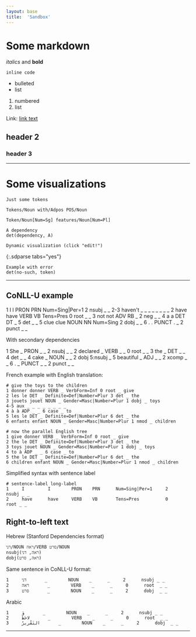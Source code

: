 ```yaml
---
layout: base
title:  'Sandbox'
---
```


# Some markdown

*italics* and **bold**

`inline code`

* bulleted
* list

1. numbered
2. list

Link: [link text](http://www.example.com)

## header 2

### header 3

----------

# Some visualizations

~~~ sdparse
Just some tokens
~~~

~~~ sdparse
Tokens/Noun with/Adpos POS/Noun
~~~

~~~ sdparse
Token/Noun[Num=Sg] features/Noun[Num=Pl]
~~~

~~~ sdparse
A dependency
det(dependency, A)
~~~

~~~
Dynamic visualization (click "edit!")
~~~
{:.sdparse tabs="yes"}

~~~ sdparse
Example with error
det(no-such, token)
~~~

----------

## CoNLL-U example

<div class="conllu-parse" tabs="yes">
1     I         I        PRON    PRN      Num=Sing|Per=1     2      nsubj _ _
2-3   haven't   _        _       _        _                  _      _ _ _
2     have      have     VERB    VB       Tens=Pres          0      root _ _
3     not       not      ADV     RB       _                  2      neg _ _
4     a         a        DET     DT       _                  5      det _ _
5     clue      clue     NOUN    NN       Num=Sing           2      dobj _ _
6     .         .        PUNCT   .        _                  2      punct _ _
</div>

With secondary dependencies

<div class="conllu-parse" tabs="yes">
1    She       _   PRON    _   _   2   nsubj   _ _
2    declared  _   VERB    _   _   0   root    _ _
3    the       _   DET     _   _   4   det     _ _
4    cake      _   NOUN    _   _   2   dobj    5:nsubj _
5    beautiful _   ADJ     _   _   2   xcomp   _ _
6    .         _   PUNCT   _   _   2   punct   _ _
</div>

French example with English translation:

<pre><code class="language-conllu"># give the toys to the children
1 donner donner VERB _ VerbForm=Inf 0 root _ give
2 les le DET _ Definite=Def|Number=Plur 3 det _ the
3 jouets jouet NOUN _ Gender=Masc|Number=Plur 1 dobj _ toys
4-5 aux _ _ _ _ _ _ _ _
4 à à ADP _ _ 6 case _ to
5 les le DET _ Definite=Def|Number=Plur 6 det _ the
6 enfants enfant NOUN _ Gender=Masc|Number=Plur 1 nmod _ children

# now the parallel English tree
1 give donner VERB _ VerbForm=Inf 0 root _ give
2 the le DET _ Definite=Def|Number=Plur 3 det _ the
3 toys jouet NOUN _ Gender=Masc|Number=Plur 1 dobj _ toys
4 to à ADP _ _ 6 case _ to
5 the le DET _ Definite=Def|Number=Plur 6 det _ the
6 children enfant NOUN _ Gender=Masc|Number=Plur 1 nmod _ children
</code></pre>

Simplified syntax with sentence label

~~~ conllu
# sentence-label long-label
1     I         I        PRON    PRN      Num=Sing|Per=1     2      nsubj _ _
2     have      have     VERB    VB       Tens=Pres          0      root _ _
~~~

## Right-to-left text

Hebrew (Stanford Dependencies format)

~~~ sdparse
דני/NOUN ראה/VERB סרט/NOUN
nsubj(ראה, דני)
dobj(ראה, סרט)
~~~

Same sentence in CoNLL-U format:

~~~ conllu
1     דני       _        NOUN    _      _     2      nsubj _ _
2     ראה       _        VERB    _      _     0      root  _ _
3     סרט       _        NOUN    _      _     2      dobj  _ _
~~~

Arabic

~~~ conllu
1     وَ       _        NOUN    _      _     2      nsubj _ _
2     لاحَظَ       _        VERB    _      _     0      root  _ _
3     التَقْرِيرُ       _        NOUN    _      _     2      dobj  _ _
~~~

----------
